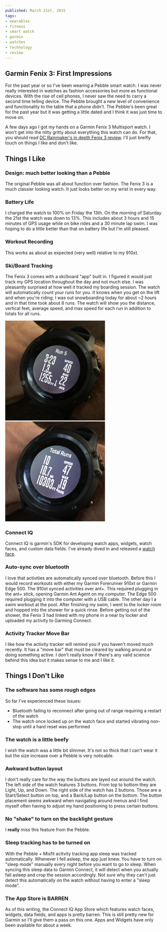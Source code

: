 ```yaml
---
published: March 21st, 2015
tags:
- wearables
- fitness
- smart watch
- garmin
- watches
- technology
- review
---
```


## Garmin Fenix 3: First Impressions

<!-- preview -->
For the past year or so I've been wearing a Pebble smart watch. I was never really interested in watches as fashion  accessories but more as functional devices. With the rise of cell phones, I never saw the need to carry a second time telling device.  The Pebble brought a new level of convenience  and functionality to the table that a phone didn't. The Pebble's been great for the past year but it was getting a little dated and I think it was just time to move on.

A few days ago I got my hands on a Garmin Fenix 3 Multisport watch. I won't get into the nitty gritty about everything this watch can do. For that, you should read [DC Rainmaker's in depth Fenix 3 review](http://www.dcrainmaker.com/2015/03/garmin-fenix3-detailed-review.html). I'll just breifly touch on things I like and don't like.
<!-- /preview -->

## Things I Like

### Design: much better looking than a Pebble
The original Pebble was all about function over fashion. The Fenix 3 is a much classier looking watch. It just looks better on my wrist in every way.

### Battery Life
I charged the watch to 100% on Friday the 13th. On the morning of Saturday the 21st the watch was down to 13%. This includes about 3 hours and 15 minutes of GPS usage while on bike rides and a 30 minute lap swim. I was hoping to do a little better than that on battery life but I'm still pleased.

### Workout Recording
This works as about as expected (very well) relative to my 910xt.

### Ski/Board Tracking
The Fenix 3 comes with a ski/board "app" built in. I figured it would just track my GPS location throughout the day and not much else. I was pleasantly surprised at how well it tracked my boarding session. The watch will automatically count your runs for you. It knows when you get on the lift and when you're riding. I was out snowboarding today for about ~2 hours and in that time took about 8 runs. The watch will show you the distance, vertical feet, average speed, and max speed for each run in addition to totals for all runs.

![](../resources/20150321/rwyETBL.jpeg) ![](../resources/20150321/m89VlsK.jpeg)

### Connect IQ
Connect IQ is garmin's SDK for developing watch apps, widgets, watch faces, and custom data fields. I've already dived in and released a [watch face](https://apps.garmin.com/en-US/apps/2e20cdd8-9a50-4819-9218-54e3b65160b2).

### Auto-sync over bluetooth
I love that activities are automatically synced over bluetooth. Before this I would record workouts with either my Garmin Forerunner 910xt or Garmin Edge 500. The 910xt synced activities over ant+. This required plugging in the ant+ stick, opening Garmin Ant Agent on my computer. The Edge 500 required plugging it into the computer with a USB cable. The other day I a swim workout at the pool. After finishing my swim, I went to the locker room and hopped into the shower for a quick rinse. Before getting out of the shower, the Fenix 3 had linked with my phone in a near by locker and uploaded my activity to Garming Connect.

### Activity Tracker Move Bar
I like how the activity tracker will remind you if you haven't moved much recently. It has a "move bar" that must be cleared by walking around or doing something active. I don't really know if there's any valid science behind this idea but it makes sense to me and I like it.

## Things I Don't Like

### The software has some rough edges
So far I've experienced these issues:
- Bluetooth failing to reconnect after going out of range requiring a restart of the watch
- The watch once locked up on the watch face and started vibrating non-stop until a hard reset was performed

### The watch is a little beefy
I wish the watch was a little bit slimmer. It's not so thick that I can't wear it but the size increase over a Pebble is very noticable.

### Awkward button layout
I don't really care for the way the buttons are layed out around the watch. The left side of the watch features 3 buttons. From top to bottom they are Light, Up, and Down. The right side of the watch has 2 buttons. Those are a Start/Select button on top, and a Back/Lap button on the bottom. The button placement seems awkward when navigating around menus and I find myself often having to adjust my hand positioning to press certain buttons.

### No "shake" to turn on the backlight gesture
I **really** miss this feature from the Pebble.

### Sleep tracking has to be turned on
With the Pebble + Misfit acitvity tracking app sleep was tracked automatically. Whenever I fell asleep, the app just knew. You have to turn on "sleep mode" manually every night before you want to go to sleep. When syncing this sleep data to Garmin Connect, it will detect when you actually fall asleep and crop the session accordingly. Not sure why they can't just detect this automatically on the watch without having to enter a "sleep mode".

### The App Store is BARREN
As of this writing, the Connect IQ App Store which features watch faces, widgets, data fields, and apps is pretty barren. This is still pretty new for Garmin so I'll give them a pass on this one. Apps and Widgets have only been available for about a week.